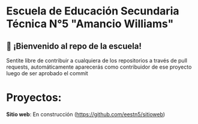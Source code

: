 # Escuela de Educación Secundaria Técnica N°5 "Amancio Williams" 
## 👋 ¡Bienvenido al repo de la escuela!

Sentite libre de contribuir a cualquiera de los repositorios a través de pull requests, automáticamente aparecerás como contribuidor de ese proyecto luego de ser aprobado el commit

# Proyectos: 
**Sitio web**: En construcción (https://github.com/eestn5/sitioweb)
